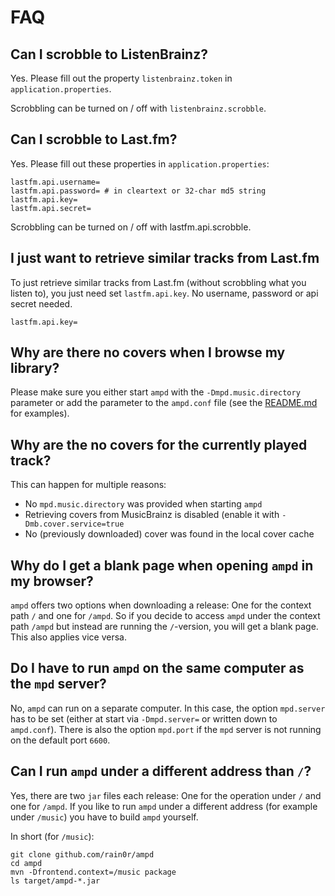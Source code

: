 # FAQ

## Can I scrobble to ListenBrainz?

Yes. Please fill out the property `listenbrainz.token`  in `application.properties`.

Scrobbling can be turned on / off with `listenbrainz.scrobble`.

## Can I scrobble to Last.fm?

Yes. Please fill out these properties in `application.properties`:

```properties
lastfm.api.username=
lastfm.api.password= # in cleartext or 32-char md5 string
lastfm.api.key=
lastfm.api.secret=
```

Scrobbling can be turned on / off with lastfm.api.scrobble.

## I just want to retrieve similar tracks from Last.fm

To just retrieve similar tracks from Last.fm (without scrobbling what you listen to), you just need set `lastfm.api.key`. No username, password or api secret needed.

```properties
lastfm.api.key=
```

## Why are there no covers when I browse my library?

Please make sure you either start `ampd` with the `-Dmpd.music.directory` parameter or add the
parameter to the `ampd.conf` file (see the [README.md](../README.md) for examples).

## Why are the no covers for the currently played track?

This can happen for multiple reasons:

- No `mpd.music.directory` was provided when starting `ampd`
- Retrieving covers from MusicBrainz is disabled (enable it with `-Dmb.cover.service=true`
- No (previously downloaded) cover was found in the local cover cache

## Why do I get a blank page when opening `ampd` in my browser?

`ampd` offers two options when downloading a release: One for the context path `/` and one for
`/ampd`. So if you decide to access `ampd` under the context path `/ampd` but instead are
running the `/`-version, you will get a blank page. This also applies vice versa.

## Do I have to run `ampd` on the same computer as the `mpd` server?

No, `ampd` can run on a separate computer. In this case, the option `mpd.server` has to be set
(either at start via `-Dmpd.server=` or written down to `ampd.conf`). There is also the option
`mpd.port` if the `mpd` server is not running on the default port `6600`.

## Can I run `ampd` under a different address than `/`?

Yes, there are two `jar` files each release: One for the operation under `/` and one for `/ampd`.
If you like to run `ampd` under a different address (for example under `/music`) you have to build
`ampd` yourself.

In short (for `/music`):

```shell script
git clone github.com/rain0r/ampd 
cd ampd
mvn -Dfrontend.context=/music package
ls target/ampd-*.jar
```
